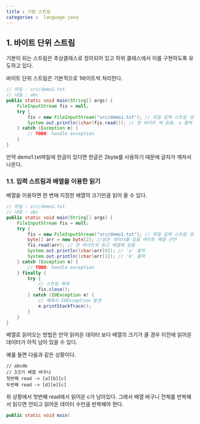 ```yaml
---
title : 기본 스트림
categories :  language java
---			
```


## 1. 바이트 단위 스트림

기본이 되는 스트림은 추상클래스로 정의되어 있고 하위 클래스에서 이를 구현하도록 유도하고 있다.

바이트 단위 스트림은 기본적으로 1바이트씩 처리한다.

```java
// 파일 : src/demo1.txt 
// 내용 : abc
public static void main(String[] args) {
    FileInputStream fis = null;
    try {
        fis = new FileInputStream("src/demo1.txt"); // 파일 입력 스트림 생성
        System.out.println((char)fis.read()); // 한 바이트 씩 읽음. a 출력
    } catch (Exception e) {
        // TODO: handle exception
    }
}
```

만약 demo1.txt파일에 한글이 있다면 한글은 2byte를 사용하기 때문에 글자가 깨져서 나온다.

### 1.1. 입력 스트림과 배열을 이용한 읽기

배열을 이용하면 한 번에 지정한 배열의 크기만큼 읽어 올 수 있다.

```java
// 파일 : src/demo1.txt 
// 내용 : abc
public static void main(String[] args) {
    FileInputStream fis = null;
    try {
        fis = new FileInputStream("src/demo1.txt"); // 파일 입력 스트림 생성
        byte[] arr = new byte[2]; //읽은 데이터를 담을 바이트 배열 선언
        fis.read(arr); // 한 바이트씩 읽고 배열에 담음
        System.out.println((char)arr[0]); // 'a' 출력
        System.out.println((char)arr[1]); // 'b' 출력
    } catch (Exception e) {
        // TODO: handle exception
    } finally {
        try {
            // 스트림 해제
            fis.close();
        } catch (IOException e) {
            // 해제시 IOException 발생
            e.printStackTrace();
        }
    }
}
```

배열로 읽어오는 방법은 만약 읽어온 데이터 보다 배열의 크기가 클 경우 이전에 읽어온 데이터가 아직 남아 있을 수 있다. 

예를 들면 다음과 같은 상황이다.

```
// abcde
// 3크기 배열 바구니
첫번째 read -> [a][b][c]
두번째 read -> [d][e][c]
```

위 상황에서 첫번째 read에서 읽어온 c가 남아있다. 그래서 배열 바구니 전체를 반복해서 읽으면 안되고 읽어온 데이터 수만큼 반복해야 한다.

```java
public static void main(